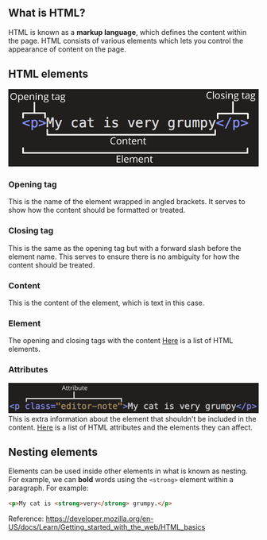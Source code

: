 ## What is HTML?

HTML is known as a **markup language**, which defines the content within the page. HTML consists of various elements which lets you control the appearance of content on the page.

## HTML elements
![Anatomy of an HTML element](grumpy-cat-small.png)

### Opening tag
This is the name of the element wrapped in angled brackets. It serves to show how the content should be formatted or treated.

### Closing tag
This is the same as the opening tag but with a forward slash before the element name. This serves to ensure there is no ambiguity for how the content should be treated.

### Content
This is the content of the element, which is text in this case.

### Element
The opening and closing tags with the content
[Here](https://developer.mozilla.org/en-US/docs/Web/HTML/Element) is a list of HTML elements.

### Attributes
![Attributes in HTML tag](grumpy-cat-attribute-small.png)
This is extra information about the element that shouldn't be included in the content.
[Here](https://developer.mozilla.org/en-US/docs/Web/HTML/Attributes) is a list of HTML attributes and the elements they can affect.

## Nesting elements
Elements can be used inside other elements in what is known as nesting. For example, we can **bold** words using the `<strong>` element within a paragraph. For example:
```html
<p>My cat is <strong>very</strong> grumpy.</p>
```

Reference: https://developer.mozilla.org/en-US/docs/Learn/Getting_started_with_the_web/HTML_basics
